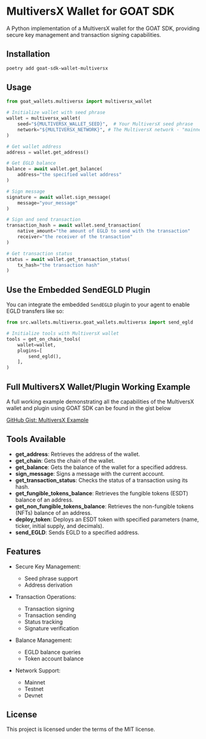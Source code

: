 # MultiversX Wallet for GOAT SDK

A Python implementation of a MultiversX wallet for the GOAT SDK, providing secure key management and transaction signing capabilities.

## Installation

```bash
poetry add goat-sdk-wallet-multiversx
```

## Usage

```python
from goat_wallets.multiversx import multiversx_wallet

# Initialize wallet with seed phrase
wallet = multiversx_wallet(
    seed="${MULTIVERSX_WALLET_SEED}",  # Your MultiversX seed phrase
    network="${MULTIVERSX_NETWORK}", # The MultiversX network - "mainnet", "testnet" or "devnet"
)

# Get wallet address
address = wallet.get_address()

# Get EGLD balance
balance = await wallet.get_balance(
    address="the specified wallet address"
)

# Sign message
signature = await wallet.sign_message(
    message="your_message"
)

# Sign and send transaction
transaction_hash = await wallet.send_transaction(
    native_amount="the amount of EGLD to send with the transaction"
    receiver="the receiver of the transaction"
)

# Get transaction status
status = await wallet.get_transaction_status(
    tx_hash="the transaction hash"
)
```

## Use the Embedded SendEGLD Plugin

You can integrate the embedded `SendEGLD` plugin to your agent to enable EGLD transfers like so:

```python
from src.wallets.multiversx.goat_wallets.multiversx import send_egld

# Initialize tools with MultiversX wallet
tools = get_on_chain_tools(
    wallet=wallet,
    plugins=[
        send_egld(),
    ],
)
```

## Full MultiversX Wallet/Plugin Working Example

A full working example demonstrating all the capabilities of the MultiversX wallet and plugin using GOAT SDK can be found in the gist below

[GitHub Gist: MultiversX Example](https://example.com)

## Tools Available

- **get_address**: Retrieves the address of the wallet.
- **get_chain**: Gets the chain of the wallet.
- **get_balance**: Gets the balance of the wallet for a specified address.
- **sign_message**: Signs a message with the current account.
- **get_transaction_status**: Checks the status of a transaction using its hash.
- **get_fungible_tokens_balance**: Retrieves the fungible tokens (ESDT) balance of an address.
- **get_non_fungible_tokens_balance**: Retrieves the non-fungible tokens (NFTs) balance of an address.
- **deploy_token**: Deploys an ESDT token with specified parameters (name, ticker, initial supply, and decimals).
- **send_EGLD**: Sends EGLD to a specified address.

## Features

- Secure Key Management:
  - Seed phrase support
  - Address derivation
  
- Transaction Operations:
  - Transaction signing
  - Transaction sending
  - Status tracking
  - Signature verification
  
- Balance Management:
  - EGLD balance queries
  - Token account balance
  
- Network Support:
  - Mainnet
  - Testnet
  - Devnet

## License

This project is licensed under the terms of the MIT license.
